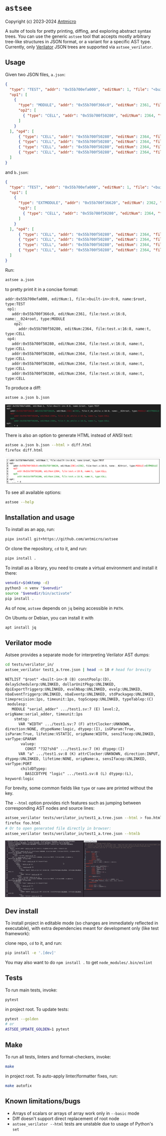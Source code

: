 # `astsee`

Copyright (c) 2023-2024 [Antmicro](https://www.antmicro.com)

A suite of tools for pretty printing, diffing, and exploring abstract syntax
trees. You can use the generic `astsee` tool that accepts mostly arbitrary
tree-like structures in JSON format, or a variant for a specific AST type.
Currently, only [Verilator](https://github.com/verilator/verilator) JSON trees
are supported via `astsee_verilator`.

## Usage

Given two JSON files, `a.json`:

<!-- name="a.json" -->
```json
{
  "type": "TEST", "addr": "0x55b700efa000", "editNum": 1, "file": "<built-in>:0:0", "name": "$root",
  "op1": [
    {
      "type": "MODULE", "addr": "0x55b700f366c0", "editNum": 2361, "file": "test.v:16:8", "name": "__024root",
      "op2": [
        { "type": "CELL", "addr": "0x55b700f50280", "editNum": 2364, "file": "test.v:16:8", "name": "t" }
      ]
    }
  ], "op4": [
      { "type": "CELL", "addr": "0x55b700f50280", "editNum": 2364, "file": "test.v:16:8", "name": "t" },
      { "type": "CELL", "addr": "0x55b700f50280", "editNum": 2364, "file": "test.v:16:8", "name": "t" },
      { "type": "CELL", "addr": "0x55b700f50280", "editNum": 2364, "file": "test.v:16:8", "name": "t" },
      { "type": "CELL", "addr": "0x55b700f50280", "editNum": 2364, "file": "test.v:16:8", "name": "t" }
  ]
}
```

and `b.json`:

<!-- name="b.json" -->
```json
{
  "type": "TEST", "addr": "0x55b700efa000", "editNum": 1, "file": "<built-in>:0:0", "name": "$root",
  "op1": [
    {
      "type": "EXTMODULE", "addr": "0x55b700f36620", "editNum": 2362, "file": "test.v:16:8", "name": "__024root",
      "op3": [
        { "type": "CELL", "addr": "0x55b700f50280", "editNum": 2364, "file": "test.v:16:8", "name": "t" }
      ]
    }
  ], "op4": [
      { "type": "CELL", "addr": "0x55b700f50280", "editNum": 2364, "file": "test.v:16:8", "name": "t" },
      { "type": "CELL", "addr": "0x55b700f50280", "editNum": 2364, "file": "test.v:16:8", "name": "t" },
      { "type": "CELL", "addr": "0x55b700f50280", "editNum": 2364, "file": "test.v:16:8", "name": "t" },
      { "type": "CELL", "addr": "0x55b700f50280", "editNum": 2364, "file": "test.v:16:8", "name": "t" }
  ]
}
```

Run:

<!-- name="pretty-print" -->
```sh
astsee a.json
```

to pretty print it in a concise format:

<!-- name="pretty-print-output" -->
```
addr:0x55b700efa000, editNum:1, file:<built-in>:0:0, name:$root, type:TEST
 op1:
   addr:0x55b700f366c0, editNum:2361, file:test.v:16:8, name:__024root, type:MODULE
    op2:
      addr:0x55b700f50280, editNum:2364, file:test.v:16:8, name:t, type:CELL
 op4:
   addr:0x55b700f50280, editNum:2364, file:test.v:16:8, name:t, type:CELL
   addr:0x55b700f50280, editNum:2364, file:test.v:16:8, name:t, type:CELL
   addr:0x55b700f50280, editNum:2364, file:test.v:16:8, name:t, type:CELL
   addr:0x55b700f50280, editNum:2364, file:test.v:16:8, name:t, type:CELL
```

To produce a diff:

<!-- name="produce-diff" -->
```sh
astsee a.json b.json
```

![astsee a.json b.json](img/generic_diff_ab.png)

There is also an option to generate HTML instead of ANSI text:

```sh
astsee a.json b.json --html > diff.html
firefox diff.html
```

![astsee a.json b.json --html](img/generic_diff_ab_html.png)

To see all available options:

```sh
astsee --help
```

## Installation and usage

To install as an app, run:

```sh
pipx install git+https://github.com/antmicro/astsee
```

Or clone the repository, `cd` to it, and run:

<!-- name="install-pipx" -->
```sh
pipx install .
```

To install as a library, you need to create a virtual environment and install it there:

<!-- name="install-venv" -->
```sh
venvdir=$(mktemp -d)
python3 -m venv "$venvdir"
source "$venvdir/bin/activate"
pip install .
```

As of now, `astsee` depends on `jq` being accessible in `PATH`.

On Ubuntu or Debian, you can install it with
```sh
apt install jq
```

## Verilator mode
Astsee provides a separate mode for interpreting Verilator AST dumps:
<!-- name="verilator-pretty-print" -->
```sh
cd tests/verilator_in/
astsee_verilator test1_a.tree.json | head -n 10 # head for brevity
```

<!-- name="verilator-pretty-print-output" -->
```
NETLIST "$root" <built-in>:0 (B) constPoolp:(D), delaySchedulerp:UNLINKED, dollarUnitPkgp:UNLINKED, dpiExportTriggerp:UNLINKED, evalNbap:UNLINKED, evalp:UNLINKED, nbaEventTriggerp:UNLINKED, nbaEventp:UNLINKED, stdPackagep:UNLINKED, timeprecision:1ps, timeunit:1ps, topScopep:UNLINKED, typeTablep:(C)
 modulesp:
   MODULE "serial_adder" .../test1.sv:7 (E) level:2, origName:serial_adder, timeunit:1ps
    stmtsp:
      VAR "WIDTH" .../test1.sv:7 (F) attrClocker:UNKNOWN, direction:NONE, dtypeName:logic, dtypep:(I), isGParam:True, isParam:True, lifetime:VSTATIC, origName:WIDTH, sensIfacep:UNLINKED, varType:GPARAM
       valuep:
         CONST "?32?sh8" .../test1.sv:7 (H) dtypep:(I)
      VAR "a" .../test1.sv:8 (K) attrClocker:UNKNOWN, direction:INPUT, dtypep:UNLINKED, lifetime:NONE, origName:a, sensIfacep:UNLINKED, varType:PORT
       childDTypep:
         BASICDTYPE "logic" .../test1.sv:8 (L) dtypep:(L), keyword:logic
```

For brevity, some common fields like `type` or `name` are printed without the key.

The `--html` option provides rich features such as jumping between corresponding AST nodes and source lines:
```sh
astsee_verilator tests/verilator_in/test1_a.tree.json --html > foo.html
firefox foo.html
# Or to open generated file directly in browser:
astsee_verilator tests/verilator_in/test1_a.tree.json --htmlb
```

![astsee_verilator --html](img/verilator_html_pprint.png)

## Dev install

To install project in editable mode (so changes are immediately reflected in executable), with extra dependencies meant for development only (like test framework):

clone repo, `cd` to it, and run:
```sh
pip install -e '.[dev]'
```

You may also want to do `npm install .` to get `node_modules/.bin/eslint`

## Tests

To run main tests, invoke:

<!-- name="test" -->
```sh
pytest
```

in project root. To update tests:

```sh
pytest --golden
# or
ASTSEE_UPDATE_GOLDEN=1 pytest
```

## Make

To run all tests, linters and format-checkers, invoke:

```sh
make
```

in project root. To auto-apply linter/formatter fixes, run:

```sh
make autofix
```

## Known limitations/bugs

- Arrays of scalars or arrays of array work only in `--basic` mode
- Diff doesn't support direct replacement of root node
- `astsee_verilator --html` tests are unstable due to usage of Python's `set`
